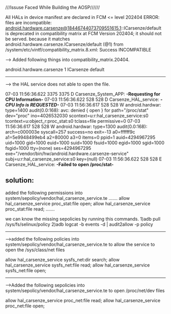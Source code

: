 ///Issuse Faced While Building the AOSP//////




All HALs in device manifest are declared in FCM <= level 202404
ERROR: files are incompatible: android.hardware.carsenze@18446744073709551615.1::ICarsenze/default is deprecated in compatibility matrix at FCM Version 202404; it should not be served.
    because it matches android.hardware.carsenze.ICarsenze/default (@1) from /system/etc/vintf/compatibility_matrix.8.xml: Success
INCOMPATIBLE



-->
Added following things into compatibility_matrix.20404.

 <hal format="aidl" optional="true">
        <name>android.hardware.carsenze</name>
        <version>1</version>
        <interface>
            <name>ICarsenze</name>
            <instance>default</instance>
        </interface>
    </hal>
    
----------------------------------------------------------------------------------------------------------------------------------------------------------------------------------------------------------------
-->
the HAL service does not able to open the file.


07-03 11:56:36.622  3375  3375 D Carsenze_System_APP: **-Requesting for CPU Information-**
07-03 11:56:36.622   528   528 D Carsenze_HAL_service: ***-CPU Info is REQUESTED-***
07-03 11:56:36.617   528   528 W android.hardwar: type=1400 audit(0.0:168): avc:  denied  { open } for  path="/proc/stat" dev="proc" ino=4026532030 scontext=u:r:hal_carsenze_service:s0 tcontext=u:object_r:proc_stat:s0 tclass=file permissive=0
07-03 11:56:36.617   528   528 W android.hardwar: type=1300 audit(0.0:168): arch=c000003e syscall=257 success=no exit=-13 a0=ffffff9c a1=5e9948499eb4 a2=80000 a3=0 items=0 ppid=1 auid=4294967295 uid=1000 gid=1000 euid=1000 suid=1000 fsuid=1000 egid=1000 sgid=1000 fsgid=1000 tty=(none) ses=4294967295 exe="/vendor/bin/hw/android.hardware.carsenze-service" subj=u:r:hal_carsenze_service:s0 key=(null)
07-03 11:56:36.622   528   528 E Carsenze_HAL_service: **-Failed to open /proc/stat-**   

solution:
---------

added the following permissions into system/sepolicy/vendor/hal_carsenze_service.te
.......
allow hal_carsenze_service proc_stat:file open;
allow hal_carsenze_service proc_stat:file read;
.......

we can know the missing sepolicies by running this commands.
1)adb pull /sys/fs/selinux/policy
2)adb logcat -b events -d | audit2allow -p policy


----------------------------------------------------------------------------------------------------------------------------------------------------------------------------------------------------------------
-->added the following policies into system/sepolicy/vendor/hal_carsenze_service.te to allow the service to open the /sys/class/net files

allow hal_carsenze_service sysfs_net:dir search;
allow hal_carsenze_service sysfs_net:file read;
allow hal_carsenze_service sysfs_net:file open;

------------------------------------------------------------------------------------------------------------------------------------------------------------------------------------------------------------------
-->Added the following sepolicies into system/sepolicy/vendor/hal_carsenze_service.te  to open /proc/net/dev files

allow hal_carsenze_service proc_net:file read;
allow hal_carsenze_service proc_net:file open;

